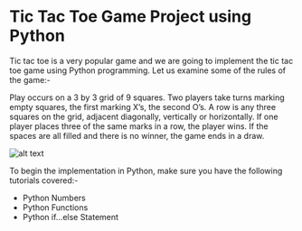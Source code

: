# Tic Tac Toe Game Project using Python

Tic tac toe is a very popular game and we are going to implement the tic tac toe game using Python programming. Let us examine some of the rules of the game:-

Play occurs on a 3 by 3 grid of 9 squares.
Two players take turns marking empty squares, the first marking X’s, the second O’s.
A row is any three squares on the grid, adjacent diagonally, vertically or horizontally.
If one player places three of the same marks in a row, the player wins.
If the spaces are all filled and there is no winner, the game ends in a draw.

![alt text](https://followtutorials.com/wp-content/uploads/2019/10/tic-tac-toe_python.jpg)

To begin the implementation in Python, make sure you have the following tutorials covered:-

- Python Numbers
- Python Functions
- Python if…else Statement


